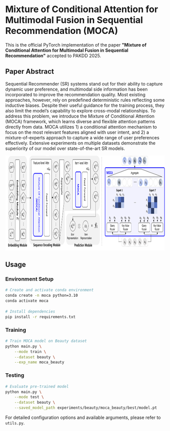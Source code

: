# Mixture of Conditional Attention for Multimodal Fusion in Sequential Recommendation (MOCA)

This is the official PyTorch implementation of the paper **"Mixture of Conditional Attention for Multimodal Fusion in Sequential Recommendation"** accepted to PAKDD 2025.

## Paper Abstract
Sequential Recommender (SR) systems stand out for their ability to capture dynamic user preference, and multimodal side information has been incorporated to improve the recommendation quality. Most existing approaches, however, rely on predefined deterministic rules reflecting some inductive biases. Despite their useful guidance for the training process, they also limit the model’s capability to explore cross-modal relationships. To address this problem, we introduce the Mixture of Conditional Attention (MOCA) framework, which learns diverse and flexible attention patterns directly from data. MOCA utilizes 1) a conditional attention mechanism to focus on the most relevant features aligned with user intent, and 2) a mixture-of-experts approach to capture a wide range of user preferences effectively. Extensive experiments on multiple datasets demonstrate the superiority of our model over state-of-the-art SR models.

<p align="center"><img src=".github/MOCA_overall.png" height="300"/></p>

## Usage 

### Environment Setup
```bash
# Create and activate conda environment
conda create -n moca python=3.10
conda activate moca

# Install dependencies
pip install -r requirements.txt
```

### Training
```bash
# Train MOCA model on Beauty dataset
python main.py \
    --mode train \
    --dataset beauty \
    --exp_name moca_beauty
```

### Testing
```bash
# Evaluate pre-trained model
python main.py \
    --mode test \
    --dataset beauty \
    --saved_model_path experiments/beauty/moca_beauty/best/model.pt
```

For detailed configuration options and available arguments, please refer to `utils.py`.